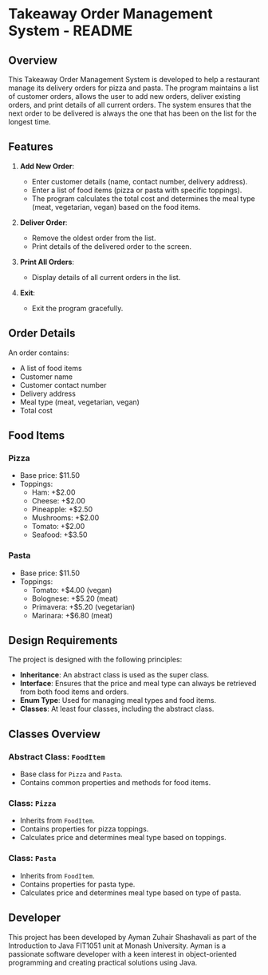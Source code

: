 # Takeaway Order Management System - README

## Overview

This Takeaway Order Management System is developed to help a restaurant manage its delivery orders for pizza and pasta. 
The program maintains a list of customer orders, allows the user to add new orders, deliver existing orders, and print details of all current orders. 
The system ensures that the next order to be delivered is always the one that has been on the list for the longest time.

## Features

1. **Add New Order**: 
   - Enter customer details (name, contact number, delivery address).
   - Enter a list of food items (pizza or pasta with specific toppings).
   - The program calculates the total cost and determines the meal type (meat, vegetarian, vegan) based on the food items.

2. **Deliver Order**: 
   - Remove the oldest order from the list.
   - Print details of the delivered order to the screen.

3. **Print All Orders**: 
   - Display details of all current orders in the list.

4. **Exit**: 
   - Exit the program gracefully.

## Order Details

An order contains:
- A list of food items
- Customer name
- Customer contact number
- Delivery address
- Meal type (meat, vegetarian, vegan)
- Total cost

## Food Items

### Pizza
- Base price: $11.50
- Toppings:
  - Ham: +$2.00
  - Cheese: +$2.00
  - Pineapple: +$2.50
  - Mushrooms: +$2.00
  - Tomato: +$2.00
  - Seafood: +$3.50

### Pasta
- Base price: $11.50
- Toppings:
  - Tomato: +$4.00 (vegan)
  - Bolognese: +$5.20 (meat)
  - Primavera: +$5.20 (vegetarian)
  - Marinara: +$6.80 (meat)

## Design Requirements

The project is designed with the following principles:
- **Inheritance**: An abstract class is used as the super class.
- **Interface**: Ensures that the price and meal type can always be retrieved from both food items and orders.
- **Enum Type**: Used for managing meal types and food items.
- **Classes**: At least four classes, including the abstract class.

## Classes Overview

### Abstract Class: `FoodItem`
- Base class for `Pizza` and `Pasta`.
- Contains common properties and methods for food items.

### Class: `Pizza`
- Inherits from `FoodItem`.
- Contains properties for pizza toppings.
- Calculates price and determines meal type based on toppings.

### Class: `Pasta`
- Inherits from `FoodItem`.
- Contains properties for pasta type.
- Calculates price and determines meal type based on type of pasta.

## Developer

This project has been developed by Ayman Zuhair Shashavali as part of the Introduction to Java FIT1051 unit at Monash University. 
Ayman is a passionate software developer with a keen interest in object-oriented programming and creating practical solutions using Java.
